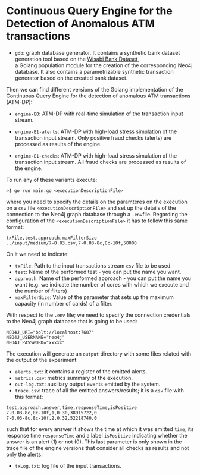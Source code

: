 # Continuous Query Engine for the Detection of Anomalous ATM transactions


- `gdb`: graph database generator. It contains a synthetic bank dataset generation tool based on the [Wisabi Bank Dataset](https://www.kaggle.com/datasets/obinnaiheanachor/wisabi-bank-dataset?resource=download),  
a Golang population module for the creation of the corresponding Neo4j database. It also contains a parametrizable synthetic transaction generator based on the created bank dataset.

Then we can find different versions of the Golang implementation of the Continuous Query Engine for the detection of anomalous ATM transactions (ATM-DP):

- `engine-E0`: ATM-DP with real-time simulation of the transaction input stream.

- `engine-E1-alerts`: ATM-DP with high-load stress simulation of the transaction input stream. Only positive fraud checks (alerts) are processed as results of the engine.

- `engine-E1-checks`: ATM-DP with high-load stress simulation of the transaction input stream. All fraud checks are processed as results of the engine.

To run any of these variants execute:

```
>$ go run main.go <executionDescriptionFile>
```

where you need to specify the details on the paramteres on the execution on a `csv` file `<executionDescriptionFile>` and set up the details of the connection to the Neo4j graph database through a `.env`file. Regarding the configuration of the `<executionDescriptionFile>` it has to follow this same format:

```
txFile,test,approach,maxFilterSize
../input/medium/7-0.03.csv,7-0.03-8c,8c-10f,50000
```

On it we need to indicate:

- `txFile`: Path to the input transactions stream `csv` file to be used.
- `test`: Name of the performed test - you can put the name you want.
- `approach`: Name of the performed approach - you can put the name you want (e.g. we indicate the number of cores with which we execute and the number of filters)
- `maxFilterSize`: Value of the parameter that sets up the maximum capacity (in number of cards) of a filter.


With respect to the `.env` file; we need to specify the connection credentials to the Neo4j graph database that is going to be used:

```
NEO4J_URI="bolt://localhost:7687"
NEO4J_USERNAME="neo4j"
NEO4J_PASSWORD="xxxxx"
```


The execution will generate an `output` directory with some files related with the output of the experiment:
- `alerts.txt`: it contains a register of the emitted alerts.
- `metrics.csv`: metrics summary of the execution.
- `out-log.txt`: auxiliary output events emitted by the system.
- `trace.csv`: trace of all the emitted answers/results; it is a `csv` file with this format:

```
test,approach,answer,time,responseTime,isPositive  
7-0.03-8c,8c-10f,1,0.30,38915722,0
7-0.03-8c,8c-10f,2,0.32,52218740,0
```

such that for every answer it shows the time at which it was emitted `time`, its response time `responseTime` and a label `isPositive` indicating whether the answer is an alert (1) or not (0). This last parameter is only shown in the trace file of the engine versions that consider all checks as results and not only the alerts.
- `txLog.txt`: log file of the input transactions.